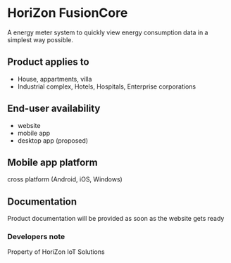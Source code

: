 # HoriZon FusionCore

A energy meter system to quickly view energy consumption data in a simplest way possible.

## Product applies to

  - House, appartments, villa
  - Industrial complex, Hotels, Hospitals, Enterprise corporations

## End-user availability

  - website
  - mobile app
  - desktop app (proposed)

## Mobile app platform

cross platform (Android, iOS, Windows)

## Documentation

Product documentation will be provided as soon as the website gets ready

### Developers note

Property of HoriZon IoT Solutions